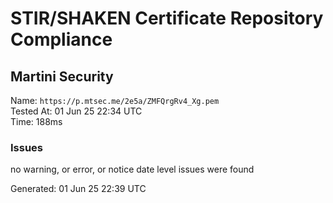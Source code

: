 # STIR/SHAKEN Certificate Repository Compliance

## Martini Security

Name: `https://p.mtsec.me/2e5a/ZMFQrgRv4_Xg.pem`\
Tested At: 01 Jun 25 22:34 UTC\
Time: 188ms

### Issues

no warning, or error, or notice date level issues were found

Generated: 01 Jun 25 22:39 UTC